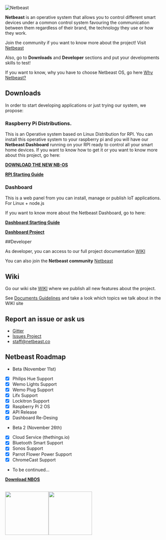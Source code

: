 ![Netbeast](https://github.com/netbeast-co/router/blob/master/img/full-logo.png?raw=true)

**Netbeast** is an operative system that allows you to control different smart devices under a common control system favouring the communication between them regardless of their brand, the technology they use or how they work. 


Join the community if you want to know more about the project! Visit [Netbeast](http://bit.ly/1FfOLZS)

Also, go to **Downloads** and **Developer** sections and put your developments skills to test!

If you want to know, why you have to choose Netbeast OS, go here [Why Netbeast?](https://github.com/netbeast-co/docs/wiki/Why-Netbeast)

## Downloads

In order to start developing applications or just trying our system, we propose:

### Raspberry Pi Distributions. 

This is an Operative system based on Linux Distribution for RPI. You can install this operative system to your raspberry pi and you will have our **Netbeast Dashboard** running on your RPI ready to control all your smart home devices. If you want to know how to get it or you want to know more about this project, go here:

[**DOWNLOAD THE NEW NB-OS**](https://sourceforge.net/projects/netbeast/files/latest/download)

[**RPI Starting Guide**](https://github.com/netbeast/docs/wiki/NB-OS-Starting-Guide)

### Dashboard

This is a web panel from you can install, manage or publish IoT applications. For Linux + node.js

If you want to know more about the Netbeast Dashboard, go to here:

 [**Dashboard Starting Guide**](https://github.com/netbeast-co/docs/wiki/Dashboard-Starting-Guide)

 [**Dashboard Project**](https://github.com/netbeast-co/dashboard)

##Developer

As developer, you can access to our full project documentation [WIKI](https://github.com/netbeast-co/docs/wiki)

You can also join the **Netbeast community** [Netbeast](http://bit.ly/1FfOLZS)


## Wiki

Go our wiki site [WIKI](https://github.com/netbeast-co/docs/wiki) where we publish all new features about the project.

See [Documents Guidelines](https://github.com/netbeast-co/docs/wiki/Document-Guidelines) and take a look which topics we talk about in the WIKI site

## Report an issue or ask us

* [Gitter](http://bit.ly/1dQmFKt)
* [Issues Project](https://github.com/netbeast-co/docs/issues)
* staff@netbeast.co

## Netbeast Roadmap
- Beta (November 11st)
 - [x] Philips Hue Support
 - [x] Wemo Lights Support
 - [x] Wemo Plug Support
 - [x] Lifx Support
 - [x] Lockitron Support
 - [x] Raspberry Pi 2 OS
 - [x] API Release
 - [x] Dashboard Re-Desing
 
- Beta 2 (November 26th)
 - [x] Cloud Service (thethings.io)
 - [x] Bluetooth Smart Support
 - [x] Sonos Support
 - [x] Parrot Flower Power Support
 - [x] ChromeCast Support
 
- To be continued...
 
[**Download NBOS**](https://sourceforge.net/projects/netbeast/files/latest/download)

<br/>
<img src="https://github.com/netbeast-co/router/blob/master/img/open-source.png?raw=true" height="140px" width="auto"/><img src="https://github.com/netbeast-co/router/blob/master/img/open-hw.png?raw=true" height="140px" width="auto"/>

